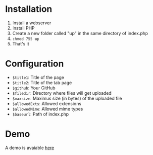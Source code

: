 # Installation #
1. Install a webserver
2. Install PHP
3. Create a new folder called "up" in the same directory of index.php
4. `chmod 755 up`
5. That's it

# Configuration #
*   `$title1`: Title of the page
*   `$title2`: Title of the tab page
*   `$github`: Your GitHub
*   `$filedir`: Directory where files will get uploaded
*   `$maxsize`: Maximus size (in bytes) of the uploaded file
*   `$allowedExts`: Allowed extensions
*   `$allowedMime`: Allowed mime types
*   `$baseurl`: Path of index.php

# Demo #
A demo is avaiable [here](https://img.cecilefy.xyz/ "here")
